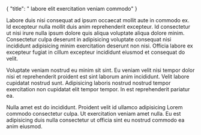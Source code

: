 {
  "title": " labore elit exercitation veniam commodo"
}

Labore duis nisi consequat ad ipsum occaecat mollit aute in commodo ex. Id excepteur nulla mollit duis anim reprehenderit excepteur. Id consectetur ut nisi irure nulla ipsum dolore quis aliqua voluptate aliqua dolore minim. Consectetur culpa deserunt in adipisicing voluptate consequat nisi incididunt adipisicing minim exercitation deserunt non nisi. Officia labore ex excepteur fugiat in cillum excepteur incididunt eiusmod et consequat do velit.

Voluptate veniam nostrud eu minim sit sint. Eu veniam velit nisi tempor dolor nisi et reprehenderit proident est sint laborum anim incididunt. Velit labore cupidatat nostrud sunt. Adipisicing laboris nostrud nostrud tempor exercitation non cupidatat elit tempor tempor. In est reprehenderit pariatur ea.

Nulla amet est do incididunt. Proident velit id ullamco adipisicing Lorem commodo consectetur culpa. Ut exercitation veniam amet nulla. Eu est adipisicing duis nulla consectetur ut officia sint eu nostrud commodo ea anim eiusmod.